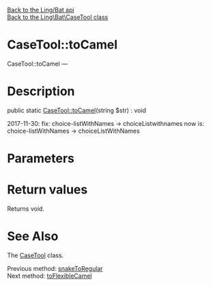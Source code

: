 [Back to the Ling/Bat api](https://github.com/lingtalfi/Bat/blob/master/doc/api/Ling/Bat.md)<br>
[Back to the Ling\Bat\CaseTool class](https://github.com/lingtalfi/Bat/blob/master/doc/api/Ling/Bat/CaseTool.md)


CaseTool::toCamel
================



CaseTool::toCamel — 




Description
================


public static [CaseTool::toCamel](https://github.com/lingtalfi/Bat/blob/master/doc/api/Ling/Bat/CaseTool/toCamel.md)(string $str) : void




2017-11-30:
fix: choice-listWithNames -> choiceListwithnames
now is: choice-listWithNames -> choiceListWithNames




Parameters
================



Return values
================

Returns void.








See Also
================

The [CaseTool](https://github.com/lingtalfi/Bat/blob/master/doc/api/Ling/Bat/CaseTool.md) class.

Previous method: [snakeToRegular](https://github.com/lingtalfi/Bat/blob/master/doc/api/Ling/Bat/CaseTool/snakeToRegular.md)<br>Next method: [toFlexibleCamel](https://github.com/lingtalfi/Bat/blob/master/doc/api/Ling/Bat/CaseTool/toFlexibleCamel.md)<br>

